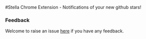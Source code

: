 #Stella
Chrome Extension - Notifications of your new github stars!

### Feedback
Welcome to raise an issue [here](https://github.com/zhangdanyangg/stella/issues) if you have any feedback.